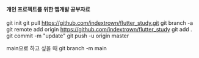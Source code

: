 #### 개인 프로젝트를 위한 앱개발 공부자료
git init
git pull https://github.com/indextrown/flutter_study.git
git branch -a
git remote add origin https://github.com/indextrown/flutter_study 
git add .
git commit -m "update"
git push -u origin master


main으로 하고 싶을 때
git branch -m main
